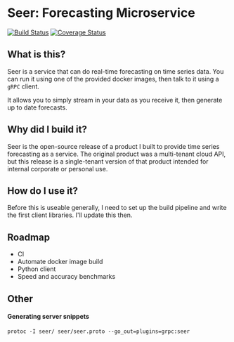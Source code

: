 # Seer: Forecasting Microservice
[![Build Status](https://travis-ci.org/cshenton/seer.svg?branch=master)](https://travis-ci.org/cshenton/seer)
[![Coverage Status](https://coveralls.io/repos/github/cshenton/seer/badge.svg?branch=master)](https://coveralls.io/github/cshenton/seer?branch=master)

## What is this?

Seer is a service that can do real-time forecasting on time series data. You can
run it using one of the provided docker images, then talk to it using a `gRPC`
client.

It allows you to simply stream in your data as you receive it, then generate
up to date forecasts.

## Why did I build it?

Seer is the open-source release of a product I built to provide time series
forecasting as a service. The original product was a multi-tenant cloud API, but
this release is a single-tenant version of that product intended for internal
corporate or personal use.

## How do I use it?

Before this is useable generally, I need to set up the build pipeline and write
the first client libraries. I'll update this then.

## Roadmap

- CI
- Automate docker image build
- Python client
- Speed and accuracy benchmarks

## Other

#### Generating server snippets
```
protoc -I seer/ seer/seer.proto --go_out=plugins=grpc:seer
```